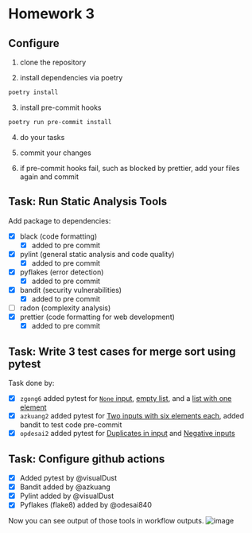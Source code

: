 # Homework 3

## Configure

1. clone the repository

2. install dependencies via poetry

```bash
poetry install
```

3. install pre-commit hooks

```bash
poetry run pre-commit install
```

4. do your tasks

5. commit your changes
6. if pre-commit hooks fail, such as blocked by prettier, add your files again and commit

## Task: Run Static Analysis Tools

Add package to dependencies:

- [x] black (code formatting)
  - [x] added to pre commit
- [x] pylint (general static analysis and code quality)
  - [x] added to pre commit
- [x] pyflakes (error detection)
  - [x] added to pre commit
- [x] bandit (security vulnerabilities)
  - [x] added to pre commit
- [ ] radon (complexity analysis)
- [x] prettier (code formatting for web development)
  - [x] added to pre commit

## Task: Write 3 test cases for merge sort using pytest

Task done by:

- [x] `zgong6` added pytest for [`None` input](tests/test_none_input.py), [empty list](tests/test_empty_input.py), and a [list with one element](tests/test_single_element_input.py)
- [x] `azkuang2` added pytest for [Two inputs with six elements each](tests/test_six_elements.py), added bandit to test code pre-commit
- [x] `opdesai2` added pytest for [Duplicates in input](tests/test_duplicate_input.py) and [Negative inputs](tests/test_negative_input.py)

## Task: Configure github actions

- [x] Added pytest by @visualDust
- [x] Bandit added by @azkuang
- [x] Pylint added by @visualDust
- [x] Pyflakes (flake8) added by @odesai840

Now you can see output of those tools in workflow outputs.
![image](https://github.com/user-attachments/assets/3274ec8f-b038-4ce9-acd6-10a2f8801de1)
